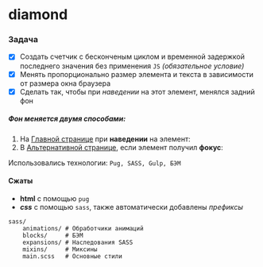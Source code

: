 # diamond
### Задача
 - [X] Создать счетчик с бесконченым циклом и временной задержкой последнего значения без применения `JS` _(обязательное условие)_
 - [X] Менять пропорционально размер элемента и текста в зависимости от размера окна браузера
 - [X] Сделать так, чтобы при _наведении_ на этот элемент, менялся задний фон
##### Фон меняется двумя способами:
  1. На [Главной странице](https://scofield001.github.io/diamond/) при **наведении** на элемент:
  2. В [Альтернативной странице](https://scofield001.github.io/diamond/focus), если элемент получил **фокус**:
     
Использовались технологии: `Pug, SASS, Gulp, БЭМ`
#### Сжаты
+ **html** с помощью `pug`
+ ***css*** c помощью `sass`, также автоматически добавлены _префиксы_
```
sass/
    animations/ # Обработчики анимаций
    blocks/     # БЭМ
    expansions/ # Наследования SASS
    mixins/     # Миксины
    main.scss   # Основные стили
```

